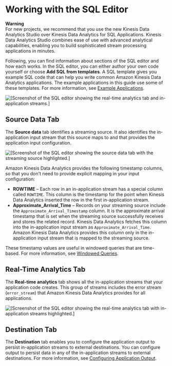 # Working with the SQL Editor<a name="console-summary-sql-editor"></a>

**Warning**  
For new projects, we recommend that you use the new Kinesis Data Analytics Studio over Kinesis Data Analytics for SQL Applications\. Kinesis Data Analytics Studio combines ease of use with advanced analytical capabilities, enabling you to build sophisticated stream processing applications in minutes\.

Following, you can find information about sections of the SQL editor and how each works\. In the SQL editor, you can either author your own code yourself or choose **Add SQL from templates**\. A SQL template gives you example SQL code that can help you write common Amazon Kinesis Data Analytics applications\. The example applications in this guide use some of these templates\. For more information, see [Example Applications](examples.md)\.

![\[Screenshot of the SQL editor showing the real-time analytics tab and in-application streams.\]](http://docs.aws.amazon.com/kinesisanalytics/latest/dev/images/gs-v2-50.png)

## Source Data Tab<a name="console-summary-source-data"></a>

The **Source data** tab identifies a streaming source\. It also identifies the in\-application input stream that this source maps to and that provides the application input configuration\. 

![\[Screenshot of the SQL editor showing the source data tab with the streaming source highlighted.\]](http://docs.aws.amazon.com/kinesisanalytics/latest/dev/images/gs-v2-60.png)

Amazon Kinesis Data Analytics provides the following timestamp columns, so that you don't need to provide explicit mapping in your input configuration: 
+ **ROWTIME** – Each row in an in\-application stream has a special column called `ROWTIME`\. This column is the timestamp for the point when Kinesis Data Analytics inserted the row in the first in\-application stream\. 
+ **Approximate\_Arrival\_Time** – Records on your streaming source include the `Approximate_Arrival_Timestamp` column\. It is the approximate arrival timestamp that is set when the streaming source successfully receives and stores the related record\. Kinesis Data Analytics fetches this column into the in\-application input stream as `Approximate_Arrival_Time`\. Amazon Kinesis Data Analytics provides this column only in the in\-application input stream that is mapped to the streaming source\. 

These timestamp values are useful in windowed queries that are time\-based\. For more information, see [Windowed Queries](windowed-sql.md)\.

## Real\-Time Analytics Tab<a name="console-summary-realtime-analytics"></a>

The **Real\-time analytics** tab shows all the in\-application streams that your application code creates\. This group of streams includes the error stream \(`error_stream`\) that Amazon Kinesis Data Analytics provides for all applications\. 

![\[Screenshot of the SQL editor showing the real-time analytics tab with in-application streams highlighted.\]](http://docs.aws.amazon.com/kinesisanalytics/latest/dev/images/gs-v2-70.png)

## Destination Tab<a name="console-summary-destination"></a>

The **Destination** tab enables you to configure the application output to persist in\-application streams to external destinations\. You can configure output to persist data in any of the in\-application streams to external destinations\. For more information, see [Configuring Application Output](how-it-works-output.md)\.